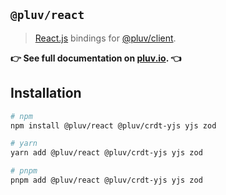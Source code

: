 ## `@pluv/react`

> [React.js](https://reactjs.org/) bindings for [@pluv/client](https://www.npmjs.com/package/@pluv/client).

**👉 See full documentation on [pluv.io](https://pluv.io/docs/introduction). 👈**

## Installation

```bash
# npm
npm install @pluv/react @pluv/crdt-yjs yjs zod

# yarn
yarn add @pluv/react @pluv/crdt-yjs yjs zod

# pnpm
pnpm add @pluv/react @pluv/crdt-yjs yjs zod
```
